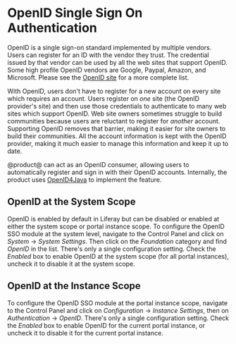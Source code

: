 # OpenID Single Sign On Authentication [](id=openid-single-sign-on-authentication)

OpenID is a single sign-on standard implemented by multiple vendors.  Users can
register for an ID with the vendor they trust. The credential issued by that
vendor can be used by all the web sites that support OpenID. Some high profile
OpenID vendors are Google, Paypal, Amazon, and Microsoft. Please see the [OpenID
site](http://www.openid.net/) for a more complete list.

With OpenID, users don't have to register for a new account on every site which
requires an account. Users register on *one* site (the OpenID provider's site)
and then use those credentials to authenticate to many web sites which support
OpenID. Web site owners sometimes struggle to build communities because users
are reluctant to register for *another* account.  Supporting OpenID removes that
barrier, making it easier for site owners to build their communities. All the
account information is kept with the OpenID provider, making it much easier to
manage this information and keep it up to date.

@product@ can act as an OpenID consumer, allowing users to automatically
register and sign in with their OpenID accounts. Internally, the product uses
[OpenID4Java](https://github.com/jbufu/openid4java) to implement the feature.

## OpenID at the System Scope

OpenID is enabled by default in Liferay but can be disabled or enabled at
either the system scope or portal instance scope. To configure the OpenID SSO
module at the system level, navigate to the Control Panel and click on *System*
&rarr; *System Settings*. Then click on the *Foundation* category and find
*OpenID* in the list. There's only a single configuration
setting. Check the *Enabled* box to enable OpenID at the system scope (for all
portal instances), uncheck it to disable it at the system scope.

## OpenID at the Instance Scope

To configure the OpenID SSO module at the portal instance scope, navigate to the
Control Panel and click on *Configuration* &rarr; *Instance Settings*, then on
*Authentication* &rarr; *OpenID*. There's only a single configuration setting.
Check the *Enabled* box to enable OpenID for the current portal instance,
or uncheck it to disable it for the current portal instance.

<!--
## Related Topics [](id=related-topics)

- Liferay Security Overview
- Signing in to Liferay
- Token-based Single Sign On Authentication
-->

